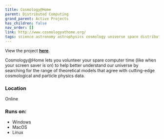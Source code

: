 ```yaml
---
title: Cosmology@Home
parent: Distributed Computing
grand_parent: Active Projects
has_children: false
nav_order: []
link: http://www.cosmologyathome.org/
tags: science astronomy astrophysics cosmology universe space distributed-computing data research particles
---
```


View the project [**here**](http://www.cosmologyathome.org/).

Cosmology@Home lets you volunteer your spare computer time (like when your screen saver is on) to help better understand our universe by searching for the range of theoretical models that agree with cutting-edge cosmological and particle physics data.

### Location
Online

### Runs on:
- Windows
- MacOS
- Linux
